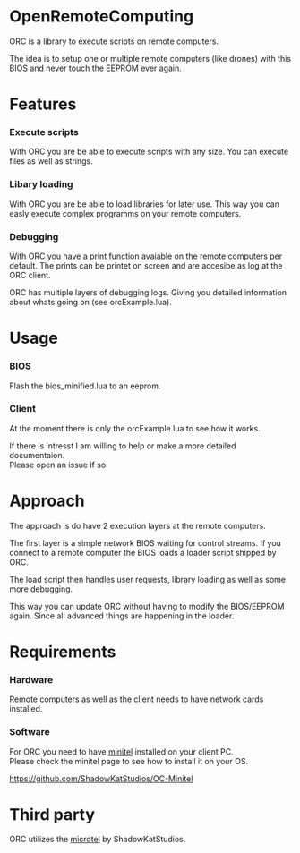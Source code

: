 # OpenRemoteComputing
ORC is a library to execute scripts on remote computers.

The idea is to setup one or multiple remote computers (like drones) with this BIOS and never touch the EEPROM ever again.

# Features
### Execute scripts 
With ORC you are be able to execute scripts with any size. 
You can execute files as well as strings.

### Libary loading
With ORC you are be able to load libraries for later use. 
This way you can easly execute complex programms on your remote computers.

### Debugging
With ORC you have a print function avaiable on the remote computers per default.
The prints can be printet on screen and are accesibe as log at the ORC client.

ORC has multiple layers of debugging logs.
Giving you detailed information about whats going on (see orcExample.lua).

# Usage
### BIOS 
Flash the bios_minified.lua to an eeprom. 

### Client
At the moment there is only the orcExample.lua to see how it works.

If there is intresst I am willing to help or make a more detailed documentaion.  
Please open an issue if so.

# Approach
The approach is do have 2 execution layers at the remote computers.

The first layer is a simple network BIOS waiting for control streams.
If you connect to a remote computer the BIOS loads a loader script shipped by ORC.

The load script then handles user requests, library loading as well as some more debugging.

This way you can update ORC without having to modify the BIOS/EEPROM again. Since all advanced things are happening in the loader.

# Requirements
### Hardware
Remote computers as well as the client needs to have network cards installed.

### Software
For ORC you need to have [minitel](https://github.com/ShadowKatStudios/OC-Minitel) installed on your client PC.  
Please check the minitel page to see how to install it on your OS.

https://github.com/ShadowKatStudios/OC-Minitel

# Third party
ORC utilizes the [microtel](https://github.com/ShadowKatStudios/OC-Minitel) by ShadowKatStudios.


